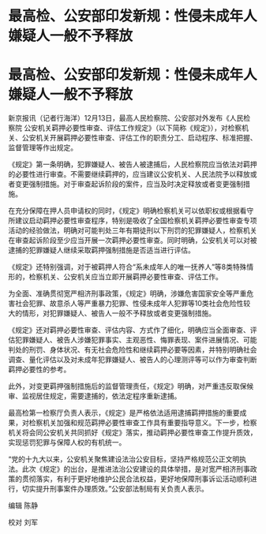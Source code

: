 # 最高检、公安部印发新规：性侵未成年人嫌疑人一般不予释放

# 最高检、公安部印发新规：性侵未成年人嫌疑人一般不予释放

新京报讯（记者行海洋）12月13日，最高人民检察院、公安部对外发布《人民检察院
公安机关羁押必要性审查、评估工作规定》（以下简称《规定》），对检察机关、公安机关开展羁押必要性审查、评估工作的职责分工、启动程序、标准把握、监督管理等作出规定。

《规定》第一条明确，犯罪嫌疑人、被告人被逮捕后，人民检察院应当依法对羁押的必要性进行审查。不需要继续羁押的，应当建议公安机关、人民法院予以释放或者变更强制措施。对于审查起诉阶段的案件，应当及时决定释放或者变更强制措施。

在充分保障在押人员申请权的同时，《规定》明确检察机关可以依职权或根据看守所建议启动羁押必要性审查程序，特别是吸收了全国检察机关羁押必要性审查专项活动的经验做法，明确对可能判处三年有期徒刑以下刑罚的犯罪嫌疑人，检察机关在审查起诉阶段至少应当开展一次羁押必要性审查。同时明确，公安机关可以对被逮捕的犯罪嫌疑人继续采取羁押强制措施是否适当进行评估。

《规定》还特别强调，对于被羁押人符合“系未成年人的唯一抚养人”等8类特殊情形的，检察机关、公安机关应当立即开展羁押必要性审查、评估工作。

为全面、准确贯彻宽严相济刑事政策，《规定》明确，涉嫌危害国家安全等严重危害社会犯罪、故意杀人等严重暴力犯罪、性侵未成年人犯罪等10类社会危险性较大的情形，对犯罪嫌疑人、被告人一般不予释放或者变更强制措施。

《规定》还对羁押必要性审查、评估内容、方式作了细化，明确应当全面审查、评估犯罪嫌疑人、被告人涉嫌犯罪事实、主观恶性、悔罪表现、案件进展情况、可能判处的刑罚、身体状况、有无社会危险性和继续羁押必要等因素，并特别明确社会调查、量化评估以及对未成年犯罪嫌疑人、被告人的心理测评等可以作为审查判断羁押必要性的参考。

此外，对变更羁押强制措施后的监督管理责任，《规定》明确，对严重违反取保候审、监视居住规定，需要逮捕的，依法定程序重新逮捕。

最高检第一检察厅负责人表示，《规定》是严格依法适用逮捕羁押措施的重要成果，对检察机关加强和规范羁押必要性审查工作具有重要指导意义。下一步，检察机关将会同公安机关共同抓好《规定》落实，推动羁押必要性审查工作提升质效，实现惩罚犯罪与保障人权的有机统一。

“党的十九大以来，公安机关聚焦建设法治公安目标，坚持严格规范公正文明执法。此次《规定》的出台，是推进法治公安建设的具体举措，是对宽严相济刑事政策的贯彻落实，有利于更好地维护公民合法权益，更好地保障刑事诉讼活动顺利进行，切实提升刑事案件办理质效。”公安部法制局有关负责人表示。

编辑 陈静

校对 刘军

